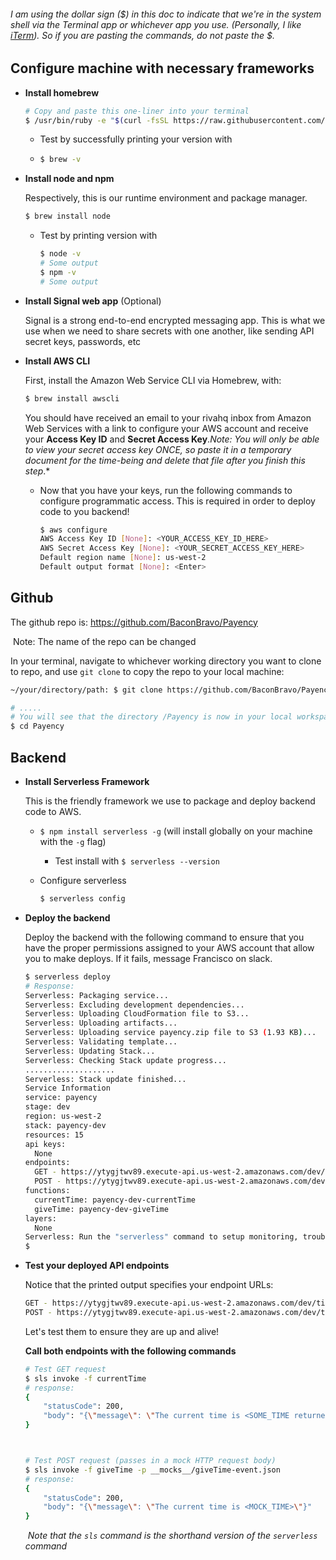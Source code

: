 

###### I am using the dollar sign ($) in this doc to indicate that we're in the system shell via the Terminal app or whichever app you use. (Personally, I like [iTerm](<https://iterm2.com/>)). So if you are pasting the commands, do not paste the $.



## Configure machine with necessary frameworks

- **Install homebrew**

  ```bash
  # Copy and paste this one-liner into your terminal
  $ /usr/bin/ruby -e "$(curl -fsSL https://raw.githubusercontent.com/Homebrew/install/master/install)"
  ```

  - Test by successfully printing your version with

  - ```bash
    $ brew -v
    ```

    

- **Install node and npm**

  Respectively, this is our runtime environment and package manager.

  ```bash
  $ brew install node
  ```

  - Test by printing version with

    ```bash
    $ node -v
    # Some output
    $ npm -v
    # Some output
    ```



- **Install Signal web app** (Optional)

  Signal is a strong end-to-end encrypted messaging app. This is what we use when we need to share secrets with one another, like sending API secret keys, passwords, etc

  

- **Install AWS CLI**

  First, install the Amazon Web Service CLI via Homebrew, with:

  ```bash
  $ brew install awscli
  ```

  

  You should have received an email to your rivahq inbox from Amazon Web Services with a link to configure your AWS account and receive your **Access Key ID** and **Secret Access Key**. ​*Note: You will only be able to view your secret access key ONCE, so paste it in a temporary document for the time-being and delete that file after you finish this step*.*

  

  - Now that you have your keys, run the following commands to configure programmatic access. This is required in order to deploy code to you backend!

    ```bash
    $ aws configure
    AWS Access Key ID [None]: <YOUR_ACCESS_KEY_ID_HERE>
    AWS Secret Access Key [None]: <YOUR_SECRET_ACCESS_KEY_HERE>
    Default region name [None]: us-west-2
    Default output format [None]: <Enter>
    ```

    



## Github

The github repo is: <https://github.com/BaconBravo/Payency>

​	Note: The name of the repo can be changed

In your terminal, navigate to whichever working directory you want to clone to repo, and use `git clone` to copy the repo to your local machine:

```bash
~/your/directory/path: $ git clone https://github.com/BaconBravo/Payency.git

# .....
# You will see that the directory /Payency is now in your local workspace
$ cd Payency
```





## Backend

- **Install Serverless Framework**

  This is the friendly framework we use to package and deploy backend code to AWS.

  - `$ npm install serverless -g` (will install globally on your machine with the `-g` flag)

    - Test install with `$ serverless --version`

  - Configure serverless

    

    ```bash
    $ serverless config
    ```



- **Deploy the backend**

  Deploy the backend with the following command to ensure that you have the proper permissions assigned to your AWS account that allow you to make deploys. If it fails, message Francisco on slack.

  ```bash
  $ serverless deploy
  # Response:
  Serverless: Packaging service...
  Serverless: Excluding development dependencies...
  Serverless: Uploading CloudFormation file to S3...
  Serverless: Uploading artifacts...
  Serverless: Uploading service payency.zip file to S3 (1.93 KB)...
  Serverless: Validating template...
  Serverless: Updating Stack...
  Serverless: Checking Stack update progress...
  ....................
  Serverless: Stack update finished...
  Service Information
  service: payency
  stage: dev
  region: us-west-2
  stack: payency-dev
  resources: 15
  api keys:
    None
  endpoints:
    GET - https://ytygjtwv89.execute-api.us-west-2.amazonaws.com/dev/time
    POST - https://ytygjtwv89.execute-api.us-west-2.amazonaws.com/dev/time
  functions:
    currentTime: payency-dev-currentTime
    giveTime: payency-dev-giveTime
  layers:
    None
  Serverless: Run the "serverless" command to setup monitoring, troubleshooting and testing.
  $
  ```

  



- **Test your deployed API endpoints** 

  Notice that the printed output specifies your endpoint URLs:

  ```bash
  GET - https://ytygjtwv89.execute-api.us-west-2.amazonaws.com/dev/time
  POST - https://ytygjtwv89.execute-api.us-west-2.amazonaws.com/dev/time
  ```

  Let's test them to ensure they are up and alive!

  

  **Call both endpoints with the following commands**

  ```bash
  # Test GET request
  $ sls invoke -f currentTime
  # response:
  {
      "statusCode": 200,
      "body": "{\"message\": \"The current time is <SOME_TIME returned by API>\"}"
  }
  
  
  
  # Test POST request (passes in a mock HTTP request body)
  $ sls invoke -f giveTime -p __mocks__/giveTime-event.json
  # response:
  {
      "statusCode": 200,
      "body": "{\"message\": \"The current time is <MOCK_TIME>\"}"
  }
  ```

  ​	*Note that the `sls` command is the shorthand version of the `serverless` command*	

  
